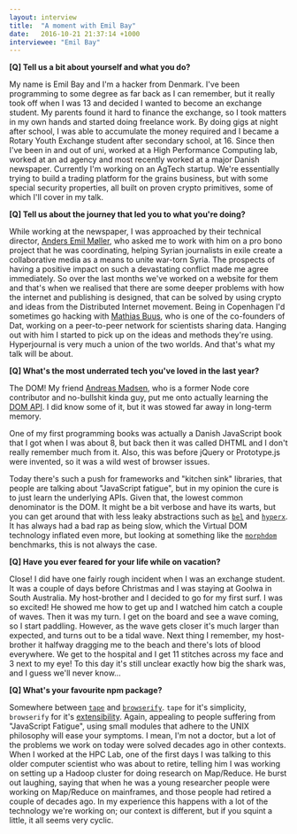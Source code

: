 ```yaml
---
layout: interview
title:  "A moment with Emil Bay"
date:   2016-10-21 21:37:14 +1000
interviewee: "Emil Bay"
---
```


__[Q] Tell us a bit about yourself and what you do?__

My name is Emil Bay and I'm a hacker from Denmark. I've been programming to some degree as far back as I can remember, but it really took off when I was 13 and decided I wanted to become an exchange student. My parents found it hard to finance the exchange, so I took matters in my own hands and started doing freelance work. By doing gigs at night after school, I was able to accumulate the money required and I became a Rotary Youth Exchange student after secondary school, at 16. Since then I've been in and out of uni, worked at a High Performance Computing lab, worked at an ad agency and most recently worked at a major Danish newspaper. Currently I'm working on an AgTech startup. We're essentially trying to build a trading platform for the grains business, but with some special security properties, all built on proven crypto primitives, some of which I'll cover in my talk.

__[Q] Tell us about the journey that led you to what you're doing?__

While working at the newspaper, I was approached by their technical director, [Anders Emil Møller](https://twitter.com/AndersEmil "Møller on Twitter"), who asked me to work with him on a pro bono project that he was coordinating, helping Syrian journalists in exile create a collaborative media as a means to unite war-torn Syria. The prospects of having a positive impact on such a devastating conflict made me agree immediately. So over the last months we've worked on a website for them and that's when we realised that there are some deeper problems with how the internet and publishing is designed, that can be solved by using crypto and ideas from the Distributed Internet movement. Being in Copenhagen I'd sometimes go hacking with [Mathias Buus](https://github.com/mafintosh "Buus on GitHub"), who is one of the co-founders of Dat, working on a peer-to-peer network for scientists sharing data. Hanging out with him I started to pick up on the ideas and methods they're using. Hyperjournal is very much a union of the two worlds. And that's what my talk will be about.

__[Q] What's the most underrated tech you've loved in the last year?__

The DOM! My friend [Andreas Madsen](https://github.com/andreasmadsen "Madsen on GitHub"), who is a former Node core contributor and no-bullshit kinda guy, put me onto actually learning the [DOM API](https://developer.mozilla.org/en-US/docs/Web/API/Document_Object_Model/Introduction "DOM API on Mozilla"). I did know some of it, but it was stowed far away in long-term memory.

One of my first programming books was actually a Danish JavaScript book that I got when I was about 8, but back then it was called DHTML and I don't really remember much from it. Also, this was before jQuery or Prototype.js were invented, so it was a wild west of browser issues.

Today there's such a push for frameworks and "kitchen sink" libraries, that people are talking about "JavaScript fatigue", but in my opinion the cure is to just learn the underlying APIs. Given that, the lowest common denominator is the DOM. It might be a bit verbose and have its warts, but you can get around that with less leaky abstractions such as [`bel`](https://www.npmjs.com/package/bel "bel on npm") and [`hyperx`](https://www.npmjs.com/package/hyperx "hyperx on npm"). It has always had a bad rap as being slow, which the Virtual DOM technology inflated even more, but looking at something like the [`morphdom`](https://www.npmjs.com/package/morphdom "morphdom on npm") benchmarks, this is not always the case.

__[Q] Have you ever feared for your life while on vacation?__

Close! I did have one fairly rough incident when I was an exchange student. It was a couple of days before Christmas and I was staying at Goolwa in South Australia. My host-brother and I decided to go for my first surf. I was so excited! He showed me how to get up and I watched him catch a couple of waves. Then it was my turn. I get on the board and see a wave coming, so I start paddling. However, as the wave gets closer it's much larger than expected, and turns out to be a tidal wave. Next thing I remember, my host-brother it halfway dragging me to the beach and there's lots of blood everywhere. We get to the hospital and I get 11 stitches across my face and 3 next to my eye! To this day it's still unclear exactly how big the shark was, and I guess we'll never know...

__[Q] What's your favourite npm package?__

Somewhere between [`tape`](https://www.npmjs.com/package/tape "tape on npm") and [`browserify`](https://www.npmjs.com/package/browserify "browserify on npm"). `tape` for it's simplicity, `browserify` for it's [extensibility](https://gist.github.com/substack/68f8d502be42d5cd4942 "Substack discussing browserify"). Again, appealing to people suffering from "JavaScript Fatigue", using small modules that adhere to the UNIX philosophy will ease your symptoms. I mean, I'm not a doctor, but a lot of the problems we work on today were solved decades ago in other contexts. When I worked at the HPC Lab, one of the first days I was talking to this older computer scientist who was about to retire, telling him I was working on setting up a Hadoop cluster for doing research on Map/Reduce. He burst out laughing, saying that when he was a young researcher people were working on Map/Reduce on mainframes, and those people had retired a couple of decades ago. In my experience this happens with a lot of the technology we're working on; our context is different, but if you squint a little, it all seems very cyclic.

